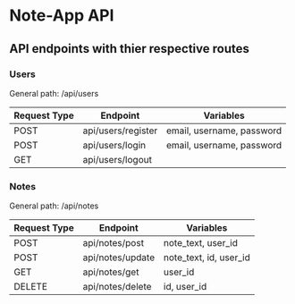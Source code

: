 # Note-App API

## API endpoints with thier respective routes

### Users

General path: /api/users

| Request Type | Endpoint           | Variables                 |
| ------------ | ------------------ | ------------------------- |
| POST         | api/users/register | email, username, password |
| POST         | api/users/login    | email, username, password |
| GET          | api/users/logout   |                           |

### Notes

General path: /api/notes

| Request Type | Endpoint         | Variables              |
| ------------ | ---------------- | ---------------------- |
| POST         | api/notes/post   | note_text, user_id     |
| POST         | api/notes/update | note_text, id, user_id |
| GET          | api/notes/get    | user_id                |
| DELETE       | api/notes/delete | id, user_id            |
